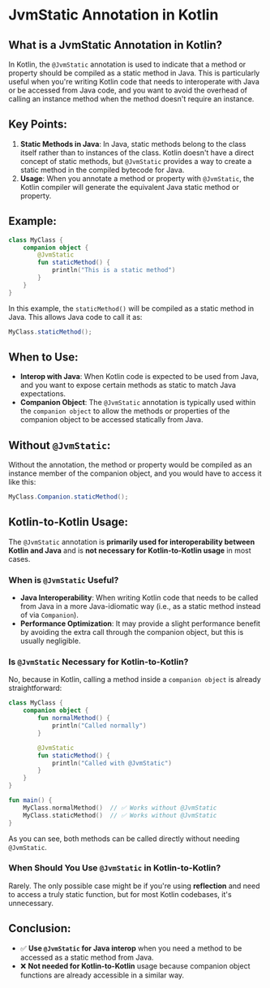 # JvmStatic Annotation in Kotlin

## What is a JvmStatic Annotation in Kotlin?
In Kotlin, the `@JvmStatic` annotation is used to indicate that a method or property should be compiled as a static method in Java. This is particularly useful when you're writing Kotlin code that needs to interoperate with Java or be accessed from Java code, and you want to avoid the overhead of calling an instance method when the method doesn't require an instance.

## Key Points:
1. **Static Methods in Java**: In Java, static methods belong to the class itself rather than to instances of the class. Kotlin doesn't have a direct concept of static methods, but `@JvmStatic` provides a way to create a static method in the compiled bytecode for Java.
2. **Usage**: When you annotate a method or property with `@JvmStatic`, the Kotlin compiler will generate the equivalent Java static method or property.

## Example:
```kotlin
class MyClass {
    companion object {
        @JvmStatic
        fun staticMethod() {
            println("This is a static method")
        }
    }
}
```

In this example, the `staticMethod()` will be compiled as a static method in Java. This allows Java code to call it as:
```java
MyClass.staticMethod();
```

## When to Use:
- **Interop with Java**: When Kotlin code is expected to be used from Java, and you want to expose certain methods as static to match Java expectations.
- **Companion Object**: The `@JvmStatic` annotation is typically used within the `companion object` to allow the methods or properties of the companion object to be accessed statically from Java.

## Without `@JvmStatic`:
Without the annotation, the method or property would be compiled as an instance member of the companion object, and you would have to access it like this:
```java
MyClass.Companion.staticMethod();
```

## Kotlin-to-Kotlin Usage:
The `@JvmStatic` annotation is **primarily used for interoperability between Kotlin and Java** and is **not necessary for Kotlin-to-Kotlin usage** in most cases.

### When is `@JvmStatic` Useful?
- **Java Interoperability**: When writing Kotlin code that needs to be called from Java in a more Java-idiomatic way (i.e., as a static method instead of via `Companion`).
- **Performance Optimization**: It may provide a slight performance benefit by avoiding the extra call through the companion object, but this is usually negligible.

### Is `@JvmStatic` Necessary for Kotlin-to-Kotlin?
No, because in Kotlin, calling a method inside a `companion object` is already straightforward:
```kotlin
class MyClass {
    companion object {
        fun normalMethod() {
            println("Called normally")
        }

        @JvmStatic
        fun staticMethod() {
            println("Called with @JvmStatic")
        }
    }
}

fun main() {
    MyClass.normalMethod()  // ✅ Works without @JvmStatic
    MyClass.staticMethod()  // ✅ Works without @JvmStatic
}
```
As you can see, both methods can be called directly without needing `@JvmStatic`.

### When Should You Use `@JvmStatic` in Kotlin-to-Kotlin?
Rarely. The only possible case might be if you're using **reflection** and need to access a truly static function, but for most Kotlin codebases, it's unnecessary.

## Conclusion:
- ✅ **Use `@JvmStatic` for Java interop** when you need a method to be accessed as a static method from Java.
- ❌ **Not needed for Kotlin-to-Kotlin** usage because companion object functions are already accessible in a similar way.
